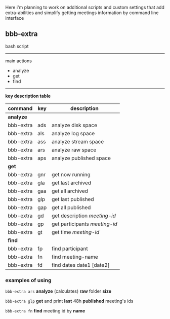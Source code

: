 Here i'm planning to work on additional scripts and custom settings that add
extra-abilities and simplify getting meetings information 
by command line interface

## bbb-extra

bash script

---
main actions
- analyze
- get
- find
---
**key description table**

command|key|description
--- | --- | ---
**analyze**||
bbb-extra | ads | analyze disk space
bbb-extra | als | analyze log space
bbb-extra | ass | analyze stream space
bbb-extra | ars | analyze raw space
bbb-extra | aps | analyze published space
**get**||
bbb-extra | gnr | get now running
bbb-extra | gla | get last archived
bbb-extra | gaa | get  all archived
bbb-extra | glp | get last published
bbb-extra | gap | get  all published
bbb-extra | gd | get description *meeting-id*
bbb-extra | gp | get participants *meeting-id*
bbb-extra | gt | get time *meeting-id*
**find**||
bbb-extra | fp | find participant
bbb-extra | fn | find meeting-name
bbb-extra | fd | find dates date1 [date2]

### examples of using

`bbb-extra ars`
**analyze** (calculates) **raw** folder **size**

`bbb-extra glp`
**get** and print **last** 48h **published** meeting's ids 

`bbb-extra fn`
**find** meeting id by **name**

